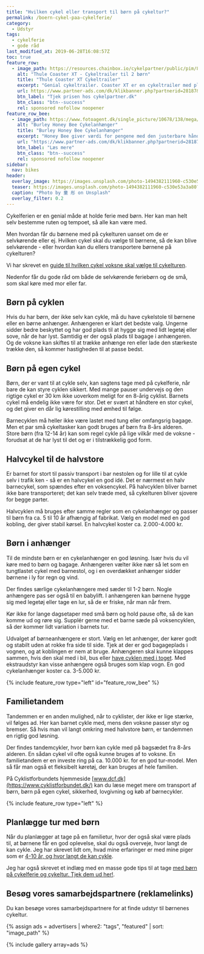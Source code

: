 ```yaml
---
title: "Hvilken cykel eller transport til børn på cykeltur?"
permalink: /boern-cykel-paa-cykelferie/
category:
  - Udstyr
tags:
  - cykelferie
  - gode råd
last_modified_at: 2019-06-28T16:08:57Z
toc: true
feature_row:
  - image_path: https://resources.chainbox.io/cykelpartner/public/pim/8702229b-2e9e-48f8-995c-1eb200c53dec/10101803_A_default.jpg
    alt: "Thule Coaster XT - Cykeltrailer til 2 børn"
    title: "Thule Coaster XT Cykeltrailer"
    excerpt: "Genial cykeltrailer. Coaster XT er en cykeltrailer med plads til 2 børn fra Thule. Her er du garanteret et holdbart transportmiddel med ekstra bagageplads, som du sikkert og komfortabelt kan transportere dine børn i."
    url: https://www.partner-ads.com/dk/klikbanner.php?partnerid=28187&bannerid=16446&htmlurl=https://www.cykelpartner.dk/boernetrailere/thule-coaster-xt---cykeltrailer-til-2-boern---sortturkis
    btn_label: "Tjek prisen hos cykelpartner.dk"
    btn_class: "btn--success"
    rel: sponsored nofollow noopener
feature_row_bee:
  - image_path: https://www.fotoagent.dk/single_picture/10678/138/mega/BU945203.jpg
    alt: "Burley Honey Bee Cykelanhænger"
    title: "Burley Honey Bee Cykelanhænger"
    excerpt: "Honey Bee giver værdi for pengene med den justerbare håndtag og det medfølgende Burley Stroller Kit, der gør det muligt at skifte mellem cykeltrailer og barnevogn."
    url: "https://www.partner-ads.com/dk/klikbanner.php?partnerid=28187&bannerid=59734&htmlurl=https://www.cykler.dk/burley-honey-bee-cykelanhaenger.aspx"
    btn_label: "Læs mere"
    btn_class: "btn--success"
    rel: sponsored nofollow noopener
sidebar:
  nav: bikes
header:
  overlay_image: https://images.unsplash.com/photo-1494382111960-c530e53a3a80?ixlib=rb-1.2.1&ixid=eyJhcHBfaWQiOjEyMDd9&auto=format&fit=crop&h=600&w=1200&q=10
  teaser: https://images.unsplash.com/photo-1494382111960-c530e53a3a80?ixlib=rb-1.2.1&ixid=eyJhcHBfaWQiOjEyMDd9&auto=format&fit=crop&h=300&w=400&q=10
  caption: "Photo by 童 彤 on Unsplash"
  overlay_filter: 0.2
---
```


Cykelferien er en genial måde at holde ferie med børn. Her kan man helt selv bestemme ruten og tempoet, så alle kan være med.

Men hvordan får du børnene med på cykelturen uanset om de er selvkørende eller ej. Hvilken cykel skal du vælge til børnene, så de kan blive selvkørende - eller hvordan kan du ellers transportere børnene på cykelturen?

Vi har skrevet en [guide til hvilken cykel voksne skal vælge til cykelturen](/valg-af-cykel/).

Nedenfor får du gode råd om både de selvkørende feriebørn og de små, som skal køre med mor eller far.

## Børn på cyklen

Hvis du har børn, der ikke selv kan cykle, må du have cykelstole til børnene eller en børne anhænger. Anhængeren er klart det bedste valg. Ungerne sidder bedre beskyttet og har god plads til at hygge sig med lidt legetøj eller sove, når de har lyst. Samtidig er der også plads til bagage i anhængeren. Og de voksne kan skiftes til at trække anhænge ren eller lade den stærkeste trække den, så kommer hastigheden til at passe bedst.

## Børn på egen cykel

Børn, der er vant til at cykle selv, kan sagtens tage med på cykelferie, når bare de kan styre cyklen sikkert. Med mange pauser undervejs og den rigtige cykel er 30 km ikke uoverkom meligt for en 8-årig cyklist. Barnets cykel må endelig ikke være for stor. Det er svært at håndtere en stor cykel, og det giver en dår lig kørestilling med ømhed til følge.

Barnecyklen må heller ikke være lastet med tung eller omfangsrig bagage. Men et par små cykeltasker kan godt bruges af børn fra 8-års alderen. Store børn (fra 12-14 år) kan som regel cykle på lige vilkår med de voksne - forudsat at de har lyst til det og er i tilstrækkelig god form.

## Halvcykel til de halvstore

Er barnet for stort til passiv transport i bar nestolen og for lille til at cykle selv i trafik ken - så er en halvcykel en god idé. Det er nærmest en halv barnecykel, som spændes efter en voksencykel. På halvcyklen bliver barnet ikke bare transporteret; det kan selv træde med, så cykelturen bliver sjovere for begge parter.

Halvcyklen må bruges efter samme regler som en cykelanhænger og passer til børn fra ca. 5 til 10 år afhængig af fabrikat. Vælg en model med en god kobling, der giver stabil kørsel. En halvcykel koster ca. 2.000-4.000 kr.

## Børn i anhænger

Til de mindste børn er en cykelanhænger en god løsning. Især hvis du vil køre med to børn og bagage. Anhængeren vælter ikke nær så let som en tungtlastet cykel med barnestol, og i en overdækket anhænger sidder børnene i ly for regn og vind.

Der findes særlige cykelanhængere med sæder til 1-2 børn. Nogle anhængere pas ser også til en babylift. I anhængeren kan børnene hygge sig med legetøj eller tage en lur, så de er friske, når man når frem.

Kør ikke for lange dagsetaper med små børn og hold pause ofte, så de kan komme ud og røre sig. Supplér gerne med et barne sæde på voksencyklen, så der kommer lidt variation i barnets tur.

Udvalget af børneanhængere er stort. Vælg en let anhænger, der kører godt og stabilt uden at rokke fra side til side. Tjek at der er god bagageplads i vognen, og at koblingen er nem at bruge. Anhængeren skal kunne klappes sammen, hvis den skal med i bil, bus eller [have cyklen med i toget](/cykel-med-toget/). Med ekstraudstyr kan visse anhængere også bruges som klap vogn. En god cykelanhænger koster ca. 3-5.000 kr.

{% include feature_row type="left" id="feature_row_bee" %}

## Familietandem

Tandemmen er en anden mulighed, når to cyklister, der ikke er lige stærke, vil følges ad. Her kan barnet cykle med, mens den voksne passer styr og bremser. Så hvis man vil langt omkring med halvstore børn, er tandemmen en rigtig god løsning.

Der findes tandemcykler, hvor børn kan cykle med på bagsædet fra 8-års alderen. En sådan cykel vil ofte også kunne bruges af to voksne. En familietandem er en investe ring på ca. 10.000 kr. for en god tur-model. Men så får man også et fleksibelt køretøj, der kan bruges af hele familien.

På Cyklistforbundets hjemmeside [www.dcf.dk](https://www.cyklistforbundet.dk/) kan du læse meget mere om transport af børn, børn på egen cykel, sikkerhed, lovgivning og køb af børnecykler.

{% include feature_row type="left" %}

## Planlægge tur med børn

Når du planlægger at tage på en familietur, hvor der også skal være plads til, at børnene får en god oplevelse, skal du også overveje, hvor langt de kan cykle. Jeg har skrevet lidt om, hvad mine erfaringer er med mine piger som er [4-10 år, og hvor langt de kan cykle](/barn-cykle-langt/).

Jeg har også skrevet et indlæg med en masse gode tips til at tage [med børn på cykelferie og cykeltur. Tjek dem ud her!](/boern-paa-cykelferie/).

## Besøg vores samarbejdspartnere (reklamelinks)

Du kan besøge vores samarbejdspartnere for at finde udstyr til børnenes cykeltur.

{% assign ads = advertisers | where2: "tags", "featured" | sort: "image_path" %}

{% include gallery array=ads %}
